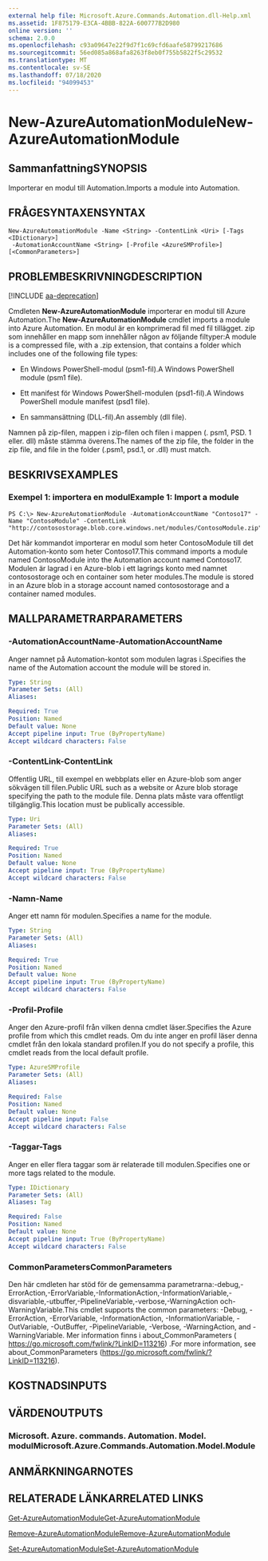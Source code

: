 ```yaml
---
external help file: Microsoft.Azure.Commands.Automation.dll-Help.xml
ms.assetid: 1F875179-E3CA-4BBB-822A-600777B2D980
online version: ''
schema: 2.0.0
ms.openlocfilehash: c93a09647e22f9d7f1c69cfd6aafe58799217686
ms.sourcegitcommit: 56ed085a868afa8263f8eb0f755b5822f5c29532
ms.translationtype: MT
ms.contentlocale: sv-SE
ms.lasthandoff: 07/18/2020
ms.locfileid: "94099453"
---
```

# <span data-ttu-id="d8da0-101">New-AzureAutomationModule</span><span class="sxs-lookup"><span data-stu-id="d8da0-101">New-AzureAutomationModule</span></span>

## <span data-ttu-id="d8da0-102">Sammanfattning</span><span class="sxs-lookup"><span data-stu-id="d8da0-102">SYNOPSIS</span></span>

<span data-ttu-id="d8da0-103">Importerar en modul till Automation.</span><span class="sxs-lookup"><span data-stu-id="d8da0-103">Imports a module into Automation.</span></span>

## <span data-ttu-id="d8da0-104">FRÅGESYNTAXEN</span><span class="sxs-lookup"><span data-stu-id="d8da0-104">SYNTAX</span></span>

```
New-AzureAutomationModule -Name <String> -ContentLink <Uri> [-Tags <IDictionary>]
 -AutomationAccountName <String> [-Profile <AzureSMProfile>] [<CommonParameters>]
```

## <span data-ttu-id="d8da0-105">PROBLEMBESKRIVNING</span><span class="sxs-lookup"><span data-stu-id="d8da0-105">DESCRIPTION</span></span>

[!INCLUDE [aa-deprecation](../include/aa-deprecation.md)]

<span data-ttu-id="d8da0-106">Cmdleten **New-AzureAutomationModule** importerar en modul till Azure Automation.</span><span class="sxs-lookup"><span data-stu-id="d8da0-106">The **New-AzureAutomationModule** cmdlet imports a module into Azure Automation.</span></span>
<span data-ttu-id="d8da0-107">En modul är en komprimerad fil med fil tillägget. zip som innehåller en mapp som innehåller någon av följande filtyper:</span><span class="sxs-lookup"><span data-stu-id="d8da0-107">A module is a compressed file, with a .zip extension, that contains a folder which includes one of the following file types:</span></span>

- <span data-ttu-id="d8da0-108">En Windows PowerShell-modul (psm1-fil).</span><span class="sxs-lookup"><span data-stu-id="d8da0-108">A Windows PowerShell module (psm1 file).</span></span> 

- <span data-ttu-id="d8da0-109">Ett manifest för Windows PowerShell-modulen (psd1-fil).</span><span class="sxs-lookup"><span data-stu-id="d8da0-109">A Windows PowerShell module manifest (psd1 file).</span></span> 

- <span data-ttu-id="d8da0-110">En sammansättning (DLL-fil).</span><span class="sxs-lookup"><span data-stu-id="d8da0-110">An assembly (dll file).</span></span>

<span data-ttu-id="d8da0-111">Namnen på zip-filen, mappen i zip-filen och filen i mappen (. psm1, PSD. 1 eller. dll) måste stämma överens.</span><span class="sxs-lookup"><span data-stu-id="d8da0-111">The names of the zip file, the folder in the zip file, and file in the folder (.psm1, psd.1, or .dll) must match.</span></span>

## <span data-ttu-id="d8da0-112">BESKRIVS</span><span class="sxs-lookup"><span data-stu-id="d8da0-112">EXAMPLES</span></span>

### <span data-ttu-id="d8da0-113">Exempel 1: importera en modul</span><span class="sxs-lookup"><span data-stu-id="d8da0-113">Example 1: Import a module</span></span>
```
PS C:\> New-AzureAutomationModule -AutomationAccountName "Contoso17" -Name "ContosoModule" -ContentLink "http://contosostorage.blob.core.windows.net/modules/ContosoModule.zip"
```

<span data-ttu-id="d8da0-114">Det här kommandot importerar en modul som heter ContosoModule till det Automation-konto som heter Contoso17.</span><span class="sxs-lookup"><span data-stu-id="d8da0-114">This command imports a module named ContosoModule into the Automation account named Contoso17.</span></span>
<span data-ttu-id="d8da0-115">Modulen är lagrad i en Azure-blob i ett lagrings konto med namnet contosostorage och en container som heter modules.</span><span class="sxs-lookup"><span data-stu-id="d8da0-115">The module is stored in an Azure blob in a storage account named contosostorage and a container named modules.</span></span>

## <span data-ttu-id="d8da0-116">MALLPARAMETRAR</span><span class="sxs-lookup"><span data-stu-id="d8da0-116">PARAMETERS</span></span>

### <span data-ttu-id="d8da0-117">-AutomationAccountName</span><span class="sxs-lookup"><span data-stu-id="d8da0-117">-AutomationAccountName</span></span>
<span data-ttu-id="d8da0-118">Anger namnet på Automation-kontot som modulen lagras i.</span><span class="sxs-lookup"><span data-stu-id="d8da0-118">Specifies the name of the Automation account the module will be stored in.</span></span>

```yaml
Type: String
Parameter Sets: (All)
Aliases: 

Required: True
Position: Named
Default value: None
Accept pipeline input: True (ByPropertyName)
Accept wildcard characters: False
```

### <span data-ttu-id="d8da0-119">-ContentLink</span><span class="sxs-lookup"><span data-stu-id="d8da0-119">-ContentLink</span></span>
<span data-ttu-id="d8da0-120">Offentlig URL, till exempel en webbplats eller en Azure-blob som anger sökvägen till filen.</span><span class="sxs-lookup"><span data-stu-id="d8da0-120">Public URL such as a website or Azure blob storage specifying the path to the module file.</span></span>
<span data-ttu-id="d8da0-121">Denna plats måste vara offentligt tillgänglig.</span><span class="sxs-lookup"><span data-stu-id="d8da0-121">This location must be publically accessible.</span></span>

```yaml
Type: Uri
Parameter Sets: (All)
Aliases: 

Required: True
Position: Named
Default value: None
Accept pipeline input: True (ByPropertyName)
Accept wildcard characters: False
```

### <span data-ttu-id="d8da0-122">-Namn</span><span class="sxs-lookup"><span data-stu-id="d8da0-122">-Name</span></span>
<span data-ttu-id="d8da0-123">Anger ett namn för modulen.</span><span class="sxs-lookup"><span data-stu-id="d8da0-123">Specifies a name for the module.</span></span>

```yaml
Type: String
Parameter Sets: (All)
Aliases: 

Required: True
Position: Named
Default value: None
Accept pipeline input: True (ByPropertyName)
Accept wildcard characters: False
```

### <span data-ttu-id="d8da0-124">-Profil</span><span class="sxs-lookup"><span data-stu-id="d8da0-124">-Profile</span></span>
<span data-ttu-id="d8da0-125">Anger den Azure-profil från vilken denna cmdlet läser.</span><span class="sxs-lookup"><span data-stu-id="d8da0-125">Specifies the Azure profile from which this cmdlet reads.</span></span>
<span data-ttu-id="d8da0-126">Om du inte anger en profil läser denna cmdlet från den lokala standard profilen.</span><span class="sxs-lookup"><span data-stu-id="d8da0-126">If you do not specify a profile, this cmdlet reads from the local default profile.</span></span>

```yaml
Type: AzureSMProfile
Parameter Sets: (All)
Aliases: 

Required: False
Position: Named
Default value: None
Accept pipeline input: False
Accept wildcard characters: False
```

### <span data-ttu-id="d8da0-127">-Taggar</span><span class="sxs-lookup"><span data-stu-id="d8da0-127">-Tags</span></span>
<span data-ttu-id="d8da0-128">Anger en eller flera taggar som är relaterade till modulen.</span><span class="sxs-lookup"><span data-stu-id="d8da0-128">Specifies one or more tags related to the module.</span></span>

```yaml
Type: IDictionary
Parameter Sets: (All)
Aliases: Tag

Required: False
Position: Named
Default value: None
Accept pipeline input: True (ByPropertyName)
Accept wildcard characters: False
```

### <span data-ttu-id="d8da0-129">CommonParameters</span><span class="sxs-lookup"><span data-stu-id="d8da0-129">CommonParameters</span></span>
<span data-ttu-id="d8da0-130">Den här cmdleten har stöd för de gemensamma parametrarna:-debug,-ErrorAction,-ErrorVariable,-InformationAction,-InformationVariable,-disvariable,-utbuffer,-PipelineVariable,-verbose,-WarningAction och-WarningVariable.</span><span class="sxs-lookup"><span data-stu-id="d8da0-130">This cmdlet supports the common parameters: -Debug, -ErrorAction, -ErrorVariable, -InformationAction, -InformationVariable, -OutVariable, -OutBuffer, -PipelineVariable, -Verbose, -WarningAction, and -WarningVariable.</span></span> <span data-ttu-id="d8da0-131">Mer information finns i about_CommonParameters ( https://go.microsoft.com/fwlink/?LinkID=113216) .</span><span class="sxs-lookup"><span data-stu-id="d8da0-131">For more information, see about_CommonParameters (https://go.microsoft.com/fwlink/?LinkID=113216).</span></span>

## <span data-ttu-id="d8da0-132">KOSTNADS</span><span class="sxs-lookup"><span data-stu-id="d8da0-132">INPUTS</span></span>

## <span data-ttu-id="d8da0-133">VÄRDEN</span><span class="sxs-lookup"><span data-stu-id="d8da0-133">OUTPUTS</span></span>

### <span data-ttu-id="d8da0-134">Microsoft. Azure. commands. Automation. Model. modul</span><span class="sxs-lookup"><span data-stu-id="d8da0-134">Microsoft.Azure.Commands.Automation.Model.Module</span></span>

## <span data-ttu-id="d8da0-135">ANMÄRKNINGAR</span><span class="sxs-lookup"><span data-stu-id="d8da0-135">NOTES</span></span>

## <span data-ttu-id="d8da0-136">RELATERADE LÄNKAR</span><span class="sxs-lookup"><span data-stu-id="d8da0-136">RELATED LINKS</span></span>

[<span data-ttu-id="d8da0-137">Get-AzureAutomationModule</span><span class="sxs-lookup"><span data-stu-id="d8da0-137">Get-AzureAutomationModule</span></span>](./Get-AzureAutomationModule.md)

[<span data-ttu-id="d8da0-138">Remove-AzureAutomationModule</span><span class="sxs-lookup"><span data-stu-id="d8da0-138">Remove-AzureAutomationModule</span></span>](./Remove-AzureAutomationModule.md)

[<span data-ttu-id="d8da0-139">Set-AzureAutomationModule</span><span class="sxs-lookup"><span data-stu-id="d8da0-139">Set-AzureAutomationModule</span></span>](./Set-AzureAutomationModule.md)


